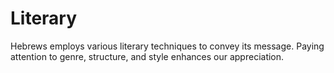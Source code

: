 # Literary

Hebrews employs various literary techniques to convey its message. Paying attention to genre, structure, and style enhances our appreciation.

